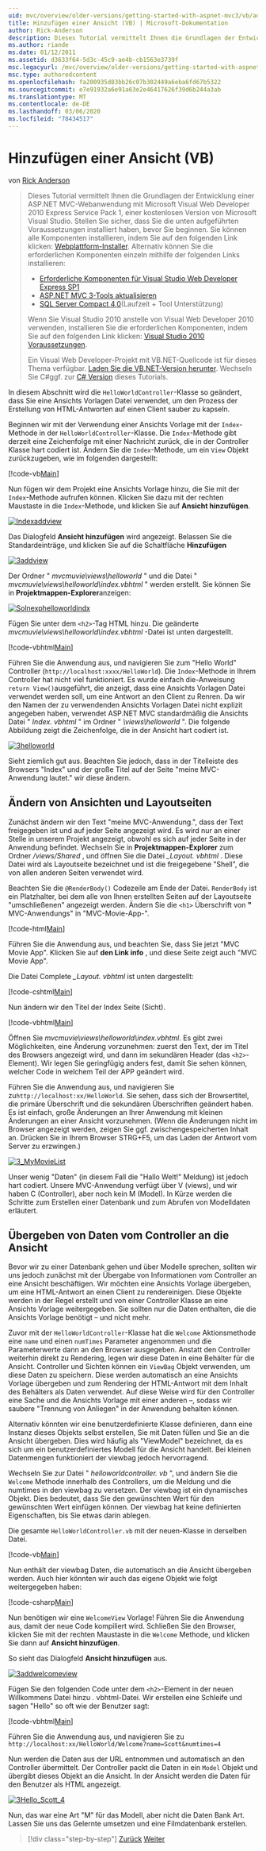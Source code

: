 ```yaml
---
uid: mvc/overview/older-versions/getting-started-with-aspnet-mvc3/vb/adding-a-view
title: Hinzufügen einer Ansicht (VB) | Microsoft-Dokumentation
author: Rick-Anderson
description: Dieses Tutorial vermittelt Ihnen die Grundlagen der Entwicklung einer ASP.NET MVC-Webanwendung mithilfe von Microsoft Visual Web Developer 2010 Express Service Pack 1.
ms.author: riande
ms.date: 01/12/2011
ms.assetid: d3633f64-5d3c-45c9-ae4b-cb1563e3739f
msc.legacyurl: /mvc/overview/older-versions/getting-started-with-aspnet-mvc3/vb/adding-a-view
msc.type: authoredcontent
ms.openlocfilehash: fa200935d83bb26c07b302449a6eba6fd67b5322
ms.sourcegitcommit: e7e91932a6e91a63e2e46417626f39d6b244a3ab
ms.translationtype: MT
ms.contentlocale: de-DE
ms.lasthandoff: 03/06/2020
ms.locfileid: "78434517"
---
```

# <a name="adding-a-view-vb"></a>Hinzufügen einer Ansicht (VB)

von [Rick Anderson](https://twitter.com/RickAndMSFT)

> Dieses Tutorial vermittelt Ihnen die Grundlagen der Entwicklung einer ASP.NET MVC-Webanwendung mit Microsoft Visual Web Developer 2010 Express Service Pack 1, einer kostenlosen Version von Microsoft Visual Studio. Stellen Sie sicher, dass Sie die unten aufgeführten Voraussetzungen installiert haben, bevor Sie beginnen. Sie können alle Komponenten installieren, indem Sie auf den folgenden Link klicken: [Webplattform-Installer](https://www.microsoft.com/web/gallery/install.aspx?appid=VWD2010SP1Pack). Alternativ können Sie die erforderlichen Komponenten einzeln mithilfe der folgenden Links installieren:
> 
> - [Erforderliche Komponenten für Visual Studio Web Developer Express SP1](https://www.microsoft.com/web/gallery/install.aspx?appid=VWD2010SP1Pack)
> - [ASP.NET MVC 3-Tools aktualisieren](https://www.microsoft.com/web/gallery/install.aspx?appsxml=&amp;appid=MVC3)
> - [SQL Server Compact 4,0](https://www.microsoft.com/web/gallery/install.aspx?appid=SQLCE;SQLCEVSTools_4_0)(Laufzeit + Tool Unterstützung)
> 
> Wenn Sie Visual Studio 2010 anstelle von Visual Web Developer 2010 verwenden, installieren Sie die erforderlichen Komponenten, indem Sie auf den folgenden Link klicken: [Visual Studio 2010 Voraussetzungen](https://www.microsoft.com/web/gallery/install.aspx?appsxml=&amp;appid=VS2010SP1Pack).
> 
> Ein Visual Web Developer-Projekt mit VB.NET-Quellcode ist für dieses Thema verfügbar. [Laden Sie die VB.NET-Version herunter](https://code.msdn.microsoft.com/Introduction-to-MVC-3-10d1b098). Wechseln Sie C#ggf. zur [ C# Version](../cs/adding-a-view.md) dieses Tutorials.

In diesem Abschnitt wird die `HelloWorldController`-Klasse so geändert, dass Sie eine Ansichts Vorlagen Datei verwendet, um den Prozess der Erstellung von HTML-Antworten auf einen Client sauber zu kapseln.

Beginnen wir mit der Verwendung einer Ansichts Vorlage mit der `Index`-Methode in der `HelloWorldController`-Klasse. Die `Index`-Methode gibt derzeit eine Zeichenfolge mit einer Nachricht zurück, die in der Controller Klasse hart codiert ist. Ändern Sie die `Index`-Methode, um ein `View` Objekt zurückzugeben, wie im folgenden dargestellt:

[!code-vb[Main](adding-a-view/samples/sample1.vb)]

Nun fügen wir dem Projekt eine Ansichts Vorlage hinzu, die Sie mit der `Index`-Methode aufrufen können. Klicken Sie dazu mit der rechten Maustaste in die `Index`-Methode, und klicken Sie auf **Ansicht hinzufügen**.

[![Indexaddview](adding-a-view/_static/image2.png "Indexaddview")](adding-a-view/_static/image1.png)

Das Dialogfeld **Ansicht hinzufügen** wird angezeigt. Belassen Sie die Standardeinträge, und klicken Sie auf die Schaltfläche **Hinzufügen**

[![3addview](adding-a-view/_static/image4.png "3addview")](adding-a-view/_static/image3.png)

Der Ordner " *mvcmuvie\views\helloworld* " und die Datei " *mvcmuvie\views\helloworld\index.vbhtml* " werden erstellt. Sie können Sie in **Projektmappen-Explorer**anzeigen:

[![Solnexphelloworldindx](adding-a-view/_static/image6.png "Solnexphelloworldindx")](adding-a-view/_static/image5.png)

Fügen Sie unter dem `<h2>`-Tag HTML hinzu. Die geänderte *mvcmuvie\views\helloworld\index.vbhtml* -Datei ist unten dargestellt.

[!code-vbhtml[Main](adding-a-view/samples/sample2.vbhtml)]

Führen Sie die Anwendung aus, und navigieren Sie zum &quot;Hello World&quot; Controller (`http://localhost:xxxx/HelloWorld`). Die `Index`-Methode in Ihrem Controller hat nicht viel funktioniert. Es wurde einfach die-Anweisung `return View()`ausgeführt, die anzeigt, dass eine Ansichts Vorlagen Datei verwendet werden soll, um eine Antwort an den Client zu Renren. Da wir den Namen der zu verwendenden Ansichts Vorlagen Datei nicht explizit angegeben haben, verwendet ASP.NET MVC standardmäßig die Ansichts Datei " *Index. vbhtml* " im Ordner " *\views\helloworld* ". Die folgende Abbildung zeigt die Zeichenfolge, die in der Ansicht hart codiert ist.

[![3helloworld](adding-a-view/_static/image8.png "3helloworld")](adding-a-view/_static/image7.png)

Sieht ziemlich gut aus. Beachten Sie jedoch, dass in der Titelleiste des Browsers &quot;Index&quot; und der große Titel auf der Seite &quot;meine MVC-Anwendung lautet.&quot; wir diese ändern.

## <a name="changing-views-and-layout-pages"></a>Ändern von Ansichten und Layoutseiten

Zunächst ändern wir den Text &quot;meine MVC-Anwendung.&quot;, dass der Text freigegeben ist und auf jeder Seite angezeigt wird. Es wird nur an einer Stelle in unserem Projekt angezeigt, obwohl es sich auf jeder Seite in der Anwendung befindet. Wechseln Sie in **Projektmappen-Explorer** zum Ordner */views/Shared* , und öffnen Sie die Datei *\_Layout. vbhtml* . Diese Datei wird als Layoutseite bezeichnet und ist die freigegebene &quot;Shell&quot;, die von allen anderen Seiten verwendet wird.

Beachten Sie die `@RenderBody()` Codezeile am Ende der Datei. `RenderBody` ist ein Platzhalter, bei dem alle von Ihnen erstellten Seiten auf der Layoutseite &quot;umschließenen&quot; angezeigt werden. Ändern Sie die `<h1>` Überschrift von **&quot;** MVC-Anwendungs&quot; in &quot;MVC-Movie-App-&quot;.

[!code-html[Main](adding-a-view/samples/sample3.html)]

Führen Sie die Anwendung aus, und beachten Sie, dass Sie jetzt &quot;MVC Movie App&quot;. Klicken Sie auf **den Link info** , und diese Seite zeigt auch &quot;MVC Movie App&quot;.

Die Datei Complete *\_Layout. vbhtml* ist unten dargestellt:

[!code-cshtml[Main](adding-a-view/samples/sample4.cshtml)]

Nun ändern wir den Titel der Index Seite (Sicht).

[!code-vbhtml[Main](adding-a-view/samples/sample5.vbhtml)]

Öffnen Sie *mvcmuvie\views\helloworld\index.vbhtml*. Es gibt zwei Möglichkeiten, eine Änderung vorzunehmen: zuerst den Text, der im Titel des Browsers angezeigt wird, und dann im sekundären Header (das `<h2>`-Element). Wir legen Sie geringfügig anders fest, damit Sie sehen können, welcher Code in welchem Teil der APP geändert wird.

Führen Sie die Anwendung aus, und navigieren Sie zu`http://localhost:xx/HelloWorld`. Sie sehen, dass sich der Browsertitel, die primäre Überschrift und die sekundären Überschriften geändert haben. Es ist einfach, große Änderungen an Ihrer Anwendung mit kleinen Änderungen an einer Ansicht vorzunehmen. (Wenn die Änderungen nicht im Browser angezeigt werden, zeigen Sie ggf. zwischengespeicherten Inhalt an. Drücken Sie in Ihrem Browser STRG+F5, um das Laden der Antwort vom Server zu erzwingen.)

[![3_MyMovieList](adding-a-view/_static/image10.png "3_MyMovieList")](adding-a-view/_static/image9.png)

Unser wenig &quot;Daten&quot; (in diesem Fall die &quot;Hallo Welt!&quot; Meldung) ist jedoch hart codiert. Unsere MVC-Anwendung verfügt über V (views), und wir haben C (Controller), aber noch kein M (Model). In Kürze werden die Schritte zum Erstellen einer Datenbank und zum Abrufen von Modelldaten erläutert.

## <a name="passing-data-from-the-controller-to-the-view"></a>Übergeben von Daten vom Controller an die Ansicht

Bevor wir zu einer Datenbank gehen und über Modelle sprechen, sollten wir uns jedoch zunächst mit der Übergabe von Informationen vom Controller an eine Ansicht beschäftigen. Wir möchten eine Ansichts Vorlage übergeben, um eine HTML-Antwort an einen Client zu rendereinigen. Diese Objekte werden in der Regel erstellt und von einer Controller Klasse an eine Ansichts Vorlage weitergegeben. Sie sollten nur die Daten enthalten, die die Ansichts Vorlage benötigt – und nicht mehr.

Zuvor mit der `HelloWorldController`-Klasse hat die `Welcome` Aktionsmethode eine `name` und einen `numTimes` Parameter angenommen und die Parameterwerte dann an den Browser ausgegeben. Anstatt den Controller weiterhin direkt zu Rendering, legen wir diese Daten in eine Behälter für die Ansicht. Controller und Sichten können ein `ViewBag` Objekt verwenden, um diese Daten zu speichern. Diese werden automatisch an eine Ansichts Vorlage übergeben und zum Rendering der HTML-Antwort mit dem Inhalt des Behälters als Daten verwendet. Auf diese Weise wird für den Controller eine Sache und die Ansichts Vorlage mit einer anderen –, sodass wir saubere &quot;Trennung von Anliegen&quot; in der Anwendung behalten können.

Alternativ könnten wir eine benutzerdefinierte Klasse definieren, dann eine Instanz dieses Objekts selbst erstellen, Sie mit Daten füllen und Sie an die Ansicht übergeben. Dies wird häufig als "ViewModel" bezeichnet, da es sich um ein benutzerdefiniertes Modell für die Ansicht handelt. Bei kleinen Datenmengen funktioniert der viewbag jedoch hervorragend.

Wechseln Sie zur Datei " *helloworldcontroller. vb* ", und ändern Sie die `Welcome` Methode innerhalb des Controllers, um die Meldung und die numtimes in den viewbag zu versetzen. Der viewbag ist ein dynamisches Objekt. Dies bedeutet, dass Sie den gewünschten Wert für den gewünschten Wert einfügen können. Der viewbag hat keine definierten Eigenschaften, bis Sie etwas darin ablegen.

Die gesamte `HelloWorldController.vb` mit der neuen-Klasse in derselben Datei.

[!code-vb[Main](adding-a-view/samples/sample6.vb)]

Nun enthält der viewbag Daten, die automatisch an die Ansicht übergeben werden. Auch hier könnten wir auch das eigene Objekt wie folgt weitergegeben haben:

[!code-csharp[Main](adding-a-view/samples/sample7.cs)]

Nun benötigen wir eine `WelcomeView` Vorlage! Führen Sie die Anwendung aus, damit der neue Code kompiliert wird. Schließen Sie den Browser, klicken Sie mit der rechten Maustaste in die `Welcome` Methode, und klicken Sie dann auf **Ansicht hinzufügen**.

So sieht das Dialogfeld **Ansicht hinzufügen** aus.

[![3addwelcomeview](adding-a-view/_static/image12.png "3addwelcomeview")](adding-a-view/_static/image11.png)

Fügen Sie den folgenden Code unter dem `<h2>`-Element in der neuen Willkommens Datei hinzu <em>.</em> vbhtml-Datei. Wir erstellen eine Schleife und sagen &quot;Hello&quot; so oft wie der Benutzer sagt:

[!code-vbhtml[Main](adding-a-view/samples/sample8.vbhtml)]

Führen Sie die Anwendung aus, und navigieren Sie zu `http://localhost:xx/HelloWorld/Welcome?name=Scott&numtimes=4`

Nun werden die Daten aus der URL entnommen und automatisch an den Controller übermittelt. Der Controller packt die Daten in ein `Model` Objekt und übergibt dieses Objekt an die Ansicht. In der Ansicht werden die Daten für den Benutzer als HTML angezeigt.

[![3Hello_Scott_4](adding-a-view/_static/image14.png "3Hello_Scott_4")](adding-a-view/_static/image13.png)

Nun, das war eine Art &quot;M&quot; für das Modell, aber nicht die Daten Bank Art. Lassen Sie uns das Gelernte umsetzen und eine Filmdatenbank erstellen.

> [!div class="step-by-step"]
> [Zurück](adding-a-controller.md)
> [Weiter](adding-a-model.md)
